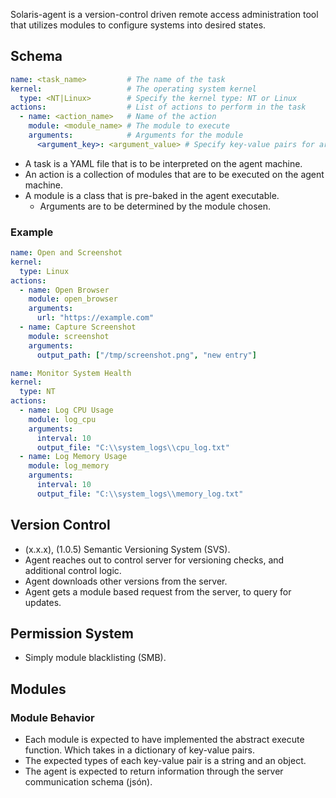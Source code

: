 Solaris-agent is a version-control driven remote access administration tool that utilizes modules to configure systems into desired states.

## Schema

```yaml
name: <task_name>         # The name of the task
kernel:                   # The operating system kernel
  type: <NT|Linux>        # Specify the kernel type: NT or Linux
actions:                  # List of actions to perform in the task
  - name: <action_name>   # Name of the action
    module: <module_name> # The module to execute
    arguments:            # Arguments for the module
      <argument_key>: <argument_value> # Specify key-value pairs for arguments
```

- A task is a YAML file that is to be interpreted on the agent machine.
- An action is a collection of modules that are to be executed on the agent machine.
- A module is a class that is pre-baked in the agent executable.
	- Arguments are to be determined by the module chosen.
### Example 

```yaml
name: Open and Screenshot
kernel:
  type: Linux
actions:
  - name: Open Browser
    module: open_browser
    arguments:
      url: "https://example.com"
  - name: Capture Screenshot
    module: screenshot
    arguments:
      output_path: ["/tmp/screenshot.png", "new entry"]
```

```yaml
name: Monitor System Health
kernel:
  type: NT
actions:
  - name: Log CPU Usage
    module: log_cpu
    arguments:
      interval: 10
      output_file: "C:\\system_logs\\cpu_log.txt"
  - name: Log Memory Usage
    module: log_memory
    arguments:
      interval: 10
      output_file: "C:\\system_logs\\memory_log.txt"
```

## Version Control

- (x.x.x), (1.0.5) Semantic Versioning System (SVS).
- Agent reaches out to control server for versioning checks, and additional control logic.
- Agent downloads other versions from the server.
- Agent gets a module based request from the server, to query for updates.

## Permission System

- Simply module blacklisting (SMB).

## Modules

### Module Behavior

- Each module is expected to have implemented the abstract execute function. Which takes in a dictionary of key-value pairs.
- The expected types of each key-value pair is a string and an object.
- The agent is expected to return information through the server communication schema (jsón).
